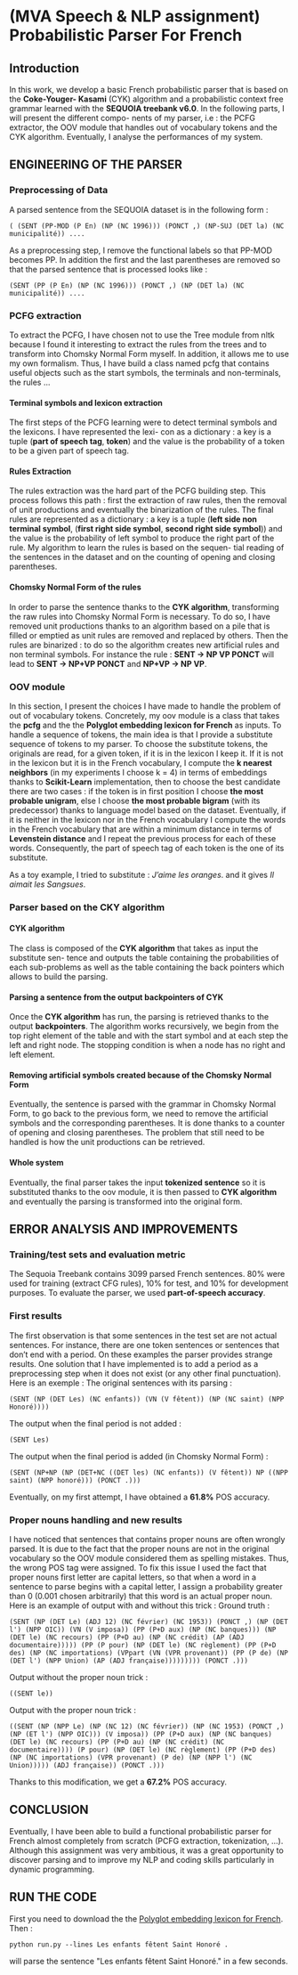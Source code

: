 # (MVA Speech & NLP assignment) Probabilistic Parser For French 

## Introduction
In this work, we develop a basic French
probabilistic parser that is based on the **Coke-Youger-
Kasami** (CYK) algorithm and a probabilistic context free
grammar learned with the **SEQUOIA treebank v6.0**. In
the following parts, I will present the different compo-
nents of my parser, i.e : the PCFG extractor, the OOV
module that handles out of vocabulary tokens and the
CYK algorithm. Eventually, I analyse the performances
of my system.

## ENGINEERING OF THE PARSER
### Preprocessing of Data 

A parsed sentence from the SEQUOIA dataset is in
the following form :
```
( (SENT (PP-MOD (P En) (NP (NC 1996))) (PONCT ,) (NP-SUJ (DET la) (NC municipalité)) .... 
```
As a preprocessing step, I remove the functional labels
so that PP-MOD becomes PP. In addition the first and
the last parentheses are removed so that the parsed
sentence that is processed looks like :
```
(SENT (PP (P En) (NP (NC 1996))) (PONCT ,) (NP (DET la) (NC municipalité)) .... 
```

### PCFG extraction

To extract the PCFG, I have chosen not to use the
Tree module from nltk because I found it interesting to
extract the rules from the trees and to transform into
Chomsky Normal Form myself. In addition, it allows
me to use my own formalism. Thus, I have build a
class named pcfg that contains useful objects such as
the start symbols, the terminals and non-terminals, the
rules ...

#### Terminal symbols and lexicon extraction

The first steps of the PCFG learning were to detect terminal
symbols and the lexicons. I have represented the lexi-
con as a dictionary : a key is a tuple (**part of speech
tag**, **token**) and the value is the probability of a token
to be a given part of speech tag.

#### Rules Extraction

The rules extraction was the
hard part of the PCFG building step. This process
follows this path : first the extraction of raw rules,
then the removal of unit productions and eventually the
binarization of the rules. The final rules are represented
as a dictionary : a key is a tuple (**left side non terminal
symbol**, (**first right side symbol**, **second right side
symbol**)) and the value is the probability of left symbol
to produce the right part of the rule.
My algorithm to learn the rules is based on the sequen-
tial reading of the sentences in the dataset and on the
counting of opening and closing parentheses.

#### Chomsky Normal Form of the rules

In order to parse the sentence thanks to the **CYK algorithm**,
transforming the raw rules into Chomsky Normal Form
is necessary. To do so, I have removed unit productions
thanks to an algorithm based on a pile that is filled
or emptied as unit rules are removed and replaced by
others. Then the rules are binarized : to do so the
algorithm creates new artificial rules and non terminal
symbols. For instance the rule : **SENT → NP VP
PONCT** will lead to **SENT → NP+VP PONCT** and
**NP+VP → NP VP**.

### OOV module

In this section, I present the choices I have made
to handle the problem of out of vocabulary tokens.
Concretely, my oov module is a class that takes the
**pcfg** and the the **Polyglot embedding lexicon for
French** as inputs. To handle a sequence of tokens, the
main idea is that I provide a substitute sequence of
tokens to my parser. To choose the substitute tokens,
the originals are read, for a given token, if it is in the
lexicon I keep it. If it is not in the lexicon but it is
in the French vocabulary, I compute the **k nearest
neighbors** (in my experiments I choose k = 4) in terms
of embeddings thanks to **Scikit-Learn** implementation,
then to choose the best candidate there are two cases
: if the token is in first position I choose **the most
probable unigram**, else I choose **the most probable
bigram** (with its predecessor) thanks to language model based on the dataset. Eventually, if it is neither
in the lexicon nor in the French vocabulary I compute
the words in the French vocabulary that are within a
minimum distance in terms of **Levenstein distance** and
I repeat the previous process for each of these words.
Consequently, the part of speech tag of each token is
the one of its substitute. 

As a toy example, I tried to substitute : *J’aime les
oranges*. and it gives *Il aimait les Sangsues*. 

### Parser based on the CKY algorithm

#### CYK algorithm 
The class is composed of the
**CYK algorithm** that takes as input the substitute sen-
tence and outputs the table containing the probabilities
of each sub-problems as well as the table containing
the back pointers which allows to build the parsing.

#### Parsing a sentence from the output backpointers of CYK

Once the **CYK algorithm** has run, the parsing
is retrieved thanks to the output **backpointers**. The
algorithm works recursively, we begin from the top
right element of the table and with the start symbol
and at each step the left and right node. The stopping
condition is when a node has no right and left element.

#### Removing artificial symbols created because of the Chomsky Normal Form

Eventually, the sentence is
parsed with the grammar in Chomsky Normal Form,
to go back to the previous form, we need to remove the
artificial symbols and the corresponding parentheses. It
is done thanks to a counter of opening and closing
parentheses. The problem that still need to be handled
is how the unit productions can be retrieved.

#### Whole system

Eventually, the final parser takes
the input **tokenized sentence** so it is substituted thanks
to the oov module, it is then passed to **CYK algorithm**
and eventually the parsing is transformed into the
original form.

## ERROR ANALYSIS AND IMPROVEMENTS 

### Training/test sets and evaluation metric 

The Sequoia Treebank contains 3099 parsed French sentences. 80% were used for training (extract CFG rules), 10% for test, and 10% for development purposes. To evaluate the parser, we used **part-of-speech accuracy**. 

### First results 

The first observation is that some sentences in the
test set are not actual sentences. For instance, there are
one token sentences or sentences that don’t end with a
period. On these examples the parser provides strange
results. One solution that I have implemented is to add
a period as a preprocessing step when it does not exist
(or any other final punctuation). Here is an exemple :
The original sentences with its parsing :
```
(SENT (NP (DET Les) (NC enfants)) (VN (V fêtent)) (NP (NC saint) (NPP Honoré))))
```
The output when the final period is not added : 
```
(SENT Les)
```
The output when the final period is added (in Chomsky Normal Form) :
```
(SENT (NP+NP (NP (DET+NC ((DET les) (NC enfants)) (V fêtent)) NP ((NPP saint) (NPP honoré))) (PONCT .))) 
```
Eventually, on my first attempt, I have obtained a **61.8%** POS accuracy.

### Proper nouns handling and new results 

I have noticed that sentences that contains proper nouns are often wrongly parsed. It is due to the fact that the proper nouns are not in the original vocabulary so the OOV module considered them as spelling mistakes. Thus, the wrong POS tag were assigned. To fix this issue I used the fact that proper nouns first letter are capital letters, so that when a word in a sentence to parse begins with a capital letter, I assign a probability greater than 0 (0.001 chosen arbitrarily) that this word is an actual proper noun. 
Here is an example of output with and without this trick : 
Ground truth :
```
(SENT (NP (DET Le) (ADJ 12) (NC février) (NC 1953)) (PONCT ,) (NP (DET l') (NPP OIC)) (VN (V imposa)) (PP (P+D aux) (NP (NC banques))) (NP (DET le) (NC recours) (PP (P+D au) (NP (NC crédit) (AP (ADJ documentaire))))) (PP (P pour) (NP (DET le) (NC règlement) (PP (P+D des) (NP (NC importations) (VPpart (VN (VPR provenant)) (PP (P de) (NP (DET l') (NPP Union) (AP (ADJ française))))))))) (PONCT .)))
```
Output without the proper noun trick :
```
((SENT le))
```
Output with the proper noun trick :
```
((SENT (NP (NPP Le) (NP (NC 12) (NC février)) (NP (NC 1953) (PONCT ,) (NP (ET l') (NPP OIC))) (V imposa)) (PP (P+D aux) (NP (NC banques) (DET le) (NC recours) (PP (P+D au) (NP (NC crédit) (NC documentaire)))) (P pour) (NP (DET le) (NC règlement) (PP (P+D des) (NP (NC importations) (VPR provenant) (P de) (NP (NPP l') (NC Union))))) (ADJ française)) (PONCT .)))
```
Thanks to this modification, we get a **67.2%** POS accuracy. 

## CONCLUSION

Eventually, I have been able to build a functional
probabilistic parser for French almost completely from
scratch (PCFG extraction, tokenization, ...). Although
this assignment was very ambitious, it was a great
opportunity to discover parsing and to improve my NLP
and coding skills particularly in dynamic programming.

## RUN THE CODE 

First you need to download the the [Polyglot embedding lexicon for French](https://sites.google.com/site/rmyeid/projects/polyglot). Then :
```
python run.py --lines Les enfants fêtent Saint Honoré .
```
will parse the sentence "Les enfants fêtent Saint Honoré." in a few seconds.
